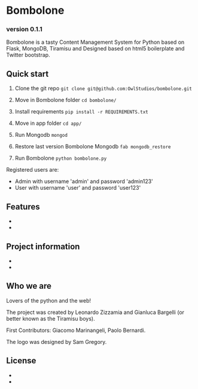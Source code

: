 # Bombolone

### version 0.1.1 ###

Bombolone is a tasty Content Management System for Python based on Flask, MongoDB, 
Tiramisu and Designed based on html5 boilerplate and Twitter bootstrap.

## Quick start

1. Clone the git repo `git clone git@github.com:OwlStudios/bombolone.git`

2. Move in Bombolone folder `cd bombolone/`

3. Install requirements  `pip install -r REQUIREMENTS.txt`

4. Move in app folder `cd app/`

5. Run Mongodb `mongod`

5. Restore last version Bombolone Mongodb `fab mongodb_restore`

6. Run Bombolone `python bombolone.py`

Registered users are:
* Admin with username 'admin' and password 'admin123'
* User with username 'user' and password 'user123'


## Features

* 
* 

## Project information

* 
*

## Who we are

Lovers of the python and the web!

The project was created by Leonardo Zizzamia and Gianluca Bargelli (or better known as the Tiramisu boys). 

First Contributors: Giacomo Marinangeli, Paolo Bernardi.

The logo was designed by Sam Gregory.

## License

* 
*
